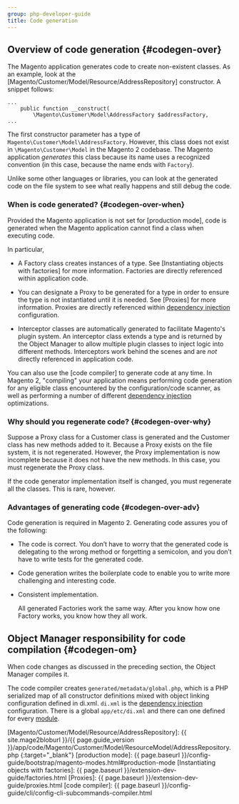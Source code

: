 ```yaml
---
group: php-developer-guide
title: Code generation
---
```


## Overview of code generation {#codegen-over}

The Magento application generates code to create non-existent classes. As an example, look at the [Magento/Customer/Model/Resource/AddressRepository] constructor. A snippet follows:

	...
	    public function __construct(
	        \Magento\Customer\Model\AddressFactory $addressFactory,
	...

The first constructor parameter has a type of `Magento\Customer\Model\AddressFactory`. However, this class does not exist in `\Magento\Customer\Model` in the Magento 2 codebase. The Magento application *generates* this class because its name uses a recognized convention (in this case, because the name ends with `Factory`).

Unlike some other languages or libraries, you can look at the generated code on the file system to see what really happens and still debug the code.

### When is code generated? {#codegen-over-when}

Provided the Magento application is not set for [production mode], code is generated when the Magento application cannot find a class when executing code.

In particular,

*	A Factory class creates instances of a type. See [Instantiating objects with factories] for more information. Factories are directly referenced within application code.

*	You can designate a Proxy to be generated for a type in order to ensure the type is not instantiated until it is needed. See [Proxies] for more information. Proxies are directly referenced within [dependency injection](https://glossary.magento.com/dependency-injection) configuration.

*   Interceptor classes are automatically generated to facilitate Magento's plugin system. An interceptor class extends a type and is returned by the Object Manager to allow multiple plugin classes to inject logic into different methods. Interceptors work behind the scenes and are _not_ directly referenced in application code.

You can also use the [code compiler] to generate code at any time.  In Magento 2, "compiling" your application means performing code generation for any eligible class encountered by the configuration/code scanner, as well as performing a number of different [dependency injection](https://glossary.magento.com/dependency-injection) optimizations.

### Why should you regenerate code? {#codegen-over-why}

Suppose a Proxy class for a Customer class is generated and the Customer class has new methods added to it. Because a Proxy exists on the file system, it is not regenerated. However, the Proxy implementation is now incomplete because it does not have the new methods. In this case, you must regenerate the Proxy class.

If the code generator implementation itself is changed, you must regenerate all the classes. This is rare, however.

### Advantages of generating code {#codegen-over-adv}

Code generation is required in Magento 2. Generating code assures you of the following:

*	The code is correct. You don’t have to worry that the generated code is delegating to the wrong method or forgetting a semicolon, and you don’t have to write tests for the generated code.
*	Code generation writes the boilerplate code to enable you to write more challenging and interesting code.
*	Consistent implementation.

	All generated Factories work the same way. After you know how one Factory works, you know how they all work.

## Object Manager responsibility for code compilation {#codegen-om}

When code changes as discussed in the preceding section, the Object Manager compiles it.

The code compiler creates `generated/metadata/global.php`, which is a PHP serialized map of all constructor definitions mixed with object linking configuration defined in di.xml. `di.xml` is the [dependency injection](https://glossary.magento.com/dependency-injection) configuration. There is a global `app/etc/di.xml` and there can one defined for every [module](https://glossary.magento.com/module).

<!-- Link Definitions -->
[Magento/Customer/Model/Resource/AddressRepository]: {{ site.mage2bloburl }}/{{ page.guide_version }}/app/code/Magento/Customer/Model/ResourceModel/AddressRepository.php
{:target="_blank"}
[production mode]: {{ page.baseurl }}/config-guide/bootstrap/magento-modes.html#production-mode
[Instantiating objects with factories]: {{ page.baseurl }}/extension-dev-guide/factories.html
[Proxies]: {{ page.baseurl }}/extension-dev-guide/proxies.html
[code compiler]: {{ page.baseurl }}/config-guide/cli/config-cli-subcommands-compiler.html
